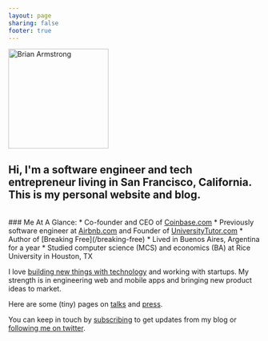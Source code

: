 ```yaml
---
layout: page
sharing: false
footer: true
---
```



<div class="thumbnail pull-right" style="width: 200px; height: 200px;"><img src="/images/brian_armstrong.png" alt="Brian Armstrong" width='200' height='200'></div>

## Hi, I'm a software engineer and tech entrepreneur living in San Francisco, California.  This is my personal website and blog.

<br/>
### Me At A Glance:
* Co-founder and CEO of <a href="https://coinbase.com" target="_blank">Coinbase.com</a>
* Previously software engineer at <a href="http://www.airbnb.com" target="_blank">Airbnb.com</a> and Founder of <a href="http://www.universitytutor.com" target="_blank">UniversityTutor.com</a>
* Author of [Breaking Free](/breaking-free)
* Lived in Buenos Aires, Argentina for a year
* Studied computer science (MCS) and economics (BA) at Rice University in Houston, TX

I love <a href="/projects">building new things with technology</a> and working with startups.  My strength is in engineering web and mobile apps and bringing new product ideas to market.

Here are some (tiny) pages on [talks](/talks) and [press](/press).

You can keep in touch by <a href="#" onclick="window.open('http://feedburner.google.com/fb/a/mailverify?uri=brianarmstrong/h4fm','FeedBurner','menubar=no,width=600,height=600,toolbar=no'); return false;">subscribing</a> to get updates from my blog or <a href="https://twitter.com/brian_armstrong">following me on twitter</a>.